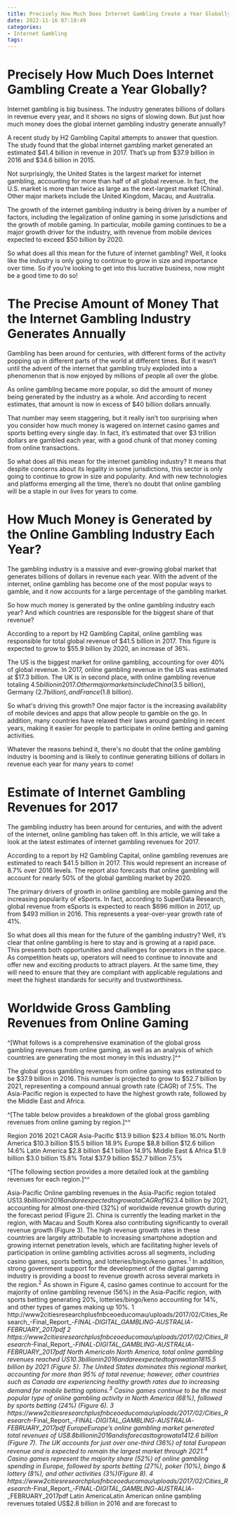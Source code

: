 ```yaml
---
title: Precisely How Much Does Internet Gambling Create a Year Globally 
date: 2022-11-16 07:19:49
categories:
- Internet Gambling
tags:
---
```



#  Precisely How Much Does Internet Gambling Create a Year Globally? 



Internet gambling is big business. The industry generates billions of dollars in revenue every year, and it shows no signs of slowing down. But just how much money does the global internet gambling industry generate annually?

A recent study by H2 Gambling Capital attempts to answer that question. The study found that the global internet gambling market generated an estimated $41.4 billion in revenue in 2017. That’s up from $37.9 billion in 2016 and $34.6 billion in 2015.

Not surprisingly, the United States is the largest market for internet gambling, accounting for more than half of all global revenue. In fact, the U.S. market is more than twice as large as the next-largest market (China). Other major markets include the United Kingdom, Macau, and Australia.

The growth of the internet gambling industry is being driven by a number of factors, including the legalization of online gaming in some jurisdictions and the growth of mobile gaming. In particular, mobile gaming continues to be a major growth driver for the industry, with revenue from mobile devices expected to exceed $50 billion by 2020.

So what does all this mean for the future of internet gambling? Well, it looks like the industry is only going to continue to grow in size and importance over time. So if you’re looking to get into this lucrative business, now might be a good time to do so!

#  The Precise Amount of Money That the Internet Gambling Industry Generates Annually 

Gambling has been around for centuries, with different forms of the activity popping up in different parts of the world at different times. But it wasn’t until the advent of the internet that gambling truly exploded into a phenomenon that is now enjoyed by millions of people all over the globe.

As online gambling became more popular, so did the amount of money being generated by the industry as a whole. And according to recent estimates, that amount is now in excess of $40 billion dollars annually.

That number may seem staggering, but it really isn’t too surprising when you consider how much money is wagered on internet casino games and sports betting every single day. In fact, it’s estimated that over $3 trillion dollars are gambled each year, with a good chunk of that money coming from online transactions.

So what does all this mean for the internet gambling industry? It means that despite concerns about its legality in some jurisdictions, this sector is only going to continue to grow in size and popularity. And with new technologies and platforms emerging all the time, there’s no doubt that online gambling will be a staple in our lives for years to come.

#  How Much Money is Generated by the Online Gambling Industry Each Year? 

The gambling industry is a massive and ever-growing global market that generates billions of dollars in revenue each year. With the advent of the internet, online gambling has become one of the most popular ways to gamble, and it now accounts for a large percentage of the gambling market.

So how much money is generated by the online gambling industry each year? And which countries are responsible for the biggest share of that revenue?

According to a report by H2 Gambling Capital, online gambling was responsible for total global revenue of $41.5 billion in 2017. This figure is expected to grow to $55.9 billion by 2020, an increase of 36%. 

The US is the biggest market for online gambling, accounting for over 40% of global revenue. In 2017, online gambling revenue in the US was estimated at $17.3 billion. The UK is in second place, with online gambling revenue totaling $4.5 billion in 2017. Other major markets include China ($3.5 billion), Germany ($2.7 billion), and France ($1.8 billion). 

So what's driving this growth? One major factor is the increasing availability of mobile devices and apps that allow people to gamble on the go. In addition, many countries have relaxed their laws around gambling in recent years, making it easier for people to participate in online betting and gaming activities.

Whatever the reasons behind it, there's no doubt that the online gambling industry is booming and is likely to continue generating billions of dollars in revenue each year for many years to come!

#  Estimate of Internet Gambling Revenues for 2017 

The gambling industry has been around for centuries, and with the advent of the internet, online gambling has taken off. In this article, we will take a look at the latest estimates of internet gambling revenues for 2017.

According to a report by H2 Gambling Capital, online gambling revenues are estimated to reach $41.5 billion in 2017. This would represent an increase of 8.7% over 2016 levels. The report also forecasts that online gambling will account for nearly 50% of the global gambling market by 2020.

The primary drivers of growth in online gambling are mobile gaming and the increasing popularity of eSports. In fact, according to SuperData Research, global revenue from eSports is expected to reach $696 million in 2017, up from $493 million in 2016. This represents a year-over-year growth rate of 41%.

So what does all this mean for the future of the gambling industry? Well, it’s clear that online gambling is here to stay and is growing at a rapid pace. This presents both opportunities and challenges for operators in the space. As competition heats up, operators will need to continue to innovate and offer new and exciting products to attract players. At the same time, they will need to ensure that they are compliant with applicable regulations and meet the highest standards for security and trustworthiness.

#  Worldwide Gross Gambling Revenues from Online Gaming

^[What follows is a comprehensive examination of the global gross gambling revenues from online gaming, as well as an analysis of which countries are generating the most money in this industry.]^^

The global gross gambling revenues from online gaming was estimated to be $37.9 billion in 2016. This number is projected to grow to $52.7 billion by 2021, representing a compound annual growth rate (CAGR) of 7.5%. The Asia-Pacific region is expected to have the highest growth rate, followed by the Middle East and Africa.

^[The table below provides a breakdown of the global gross gambling revenues from online gaming by region.]^^

Region 2016 2021 CAGR Asia-Pacific $13.9 billion $23.4 billion 16.0% North America $10.3 billion $15.5 billion 18.9% Europe $8.8 billion $12.6 billion 14.6% Latin America $2.8 billion $4.1 billion 14.9% Middle East & Africa $1.9 billion $3.0 billion 15.8% Total $37.9 billion $52.7 billion 7.5%

^[The following section provides a more detailed look at the gambling revenues for each region.]^^

Asia-Pacific
Online gambling revenues in the Asia-Pacific region totaled US$13.9 billion in 2016 and are expected to grow at a CAGR of 16% to reach US$23.4 billion by 2021, accounting for almost one-third (32%) of worldwide revenue growth during the forecast period (Figure 2). China is currently the leading market in the region, with Macau and South Korea also contributing significantly to overall revenue growth (Figure 3). The high revenue growth rates in these countries are largely attributable to increasing smartphone adoption and growing internet penetration levels, which are facilitating higher levels of participation in online gambling activities across all segments, including casino games, sports betting, and lotteries/bingo/keno games.<sup>1</sup> In addition, strong government support for the development of the digital gaming industry is providing a boost to revenue growth across several markets in the region.<sup>2</sup> As shown in Figure 4, casino games continue to account for the majority of online gambling revenue (56%) in the Asia-Pacific region, with sports betting generating 20%, lotteries/bingo/keno accounting for 14%, and other types of games making up 10%. 1 http://www2citiesresearchplusfnbceoeducomau/uploads/2017/02/Cities_Research_-Final_Report_-_FINAL_-_DIGITAL_GAMBLING_-_AUSTRALIA_-_FEBRUARY_2017pdf 2 https://www2citiesresearchplusfnbceoeducomau/uploads/2017/02/Cities_Research_-Final_Report_-_FINAL_-_DIGITAL_GAMBLING_-_AUSTRALIA_-_FEBRUARY_2017pdf North AmericaIn North America, total online gambling revenues reached US$10.3 billion in 2016 and are expected to grow at an 18% CAGR to reach US$15.5 billion by 2021 (Figure 5). The United States dominates this regional market, accounting for more than 95% of total revenue; however, other countries such as Canada are experiencing healthy growth rates due to increasing demand for mobile betting options.<sup>3</sup> Casino games continue to be the most popular type of online gambling activity in North America (68%), followed by sports betting (24%) (Figure 6). 3 https://www2citiesresearchplusfnbceoeducomau/uploads/2017/02/Cities_Research_-Final_Report_-_FINAL_-_DIGITAL_GAMBLING_-_AUSTRALIA_-_FEBRUARY_2017pdf EuropeEurope’s online gambling market generated total revenues of US$8.8 billion in 2016 and is forecast to grow at a 14% CAGR through 2021, reaching US$12.6 billion (Figure 7). The UK accounts for just over one-third (36%) of total European revenue and is expected to remain the largest market through 2021.<sup>4</sup><sub> </sub> Casino games represent the majority share (52%) of online gambling spending in Europe, followed by sports betting (27%), poker (10%), bingo & lottery (8%), and other activities (3%)(Figure 8). 4 https://www2citiesresearchplusfnbceoeducomau/uploads/2017/02/Cities_Research_-Final_Report_-_FINAL_-_DIGITAL_GAMBLING_-_AUSTRALIA_-_FEBRUARY_2017pdf Latin AmericaLatin American online gambling revenues totaled US$2.8 billion in 2016 and are forecast to